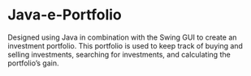 # Java-e-Portfolio
Designed using Java in combination with the Swing GUI to create an investment portfolio.
This portfolio is used to keep track of buying and selling investments, searching for investments, and calculating the portfolio’s gain.
